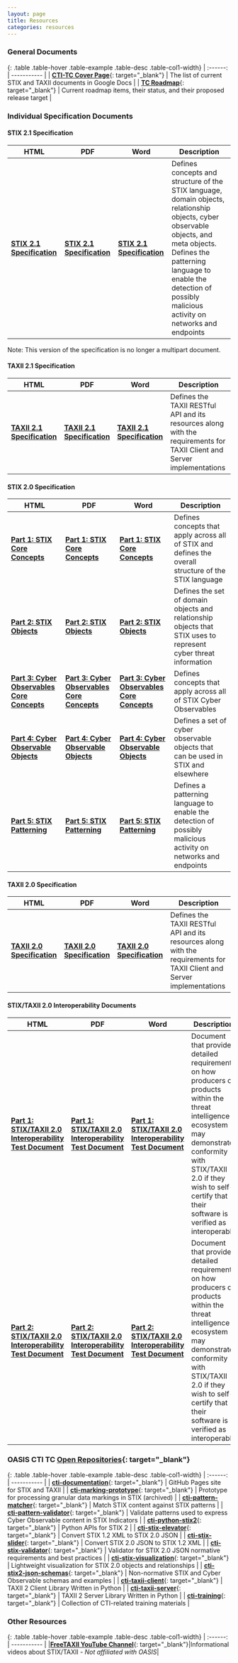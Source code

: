 ```yaml
---
layout: page
title: Resources
categories: resources
---
```



### General Documents

{: .table .table-hover .table-example .table-desc .table-col1-width}
| :------: | ----------- |
| [**CTI-TC Cover Page**](https://docs.google.com/document/d/1yvqWaPPnPW-2NiVCLqzRszcx91ffMowfT5MmE9Nsy_w){: target="_blank"} | The list of current STIX and TAXII documents in Google Docs |
| [**TC Roadmap**](https://docs.google.com/document/d/1yvqWaPPnPW-2NiVCLqzRszcx91ffMowfT5MmE9Nsy_w/edit#heading=h.rnemfnrew1l4){: target="_blank"} | Current roadmap items, their status, and their proposed release target |


### Individual Specification Documents


#### STIX 2.1 Specification

| HTML | PDF | Word | Description |
| --- | --- | --- | --- |
| [**STIX 2.1 Specification**](https://docs.oasis-open.org/cti/stix/v2.1/cs01/stix-v2.1-cs01.html) | [**STIX 2.1 Specification**](https://docs.oasis-open.org/cti/stix/v2.1/cs01/stix-v2.1-cs01.pdf) | [**STIX 2.1 Specification**](https://docs.oasis-open.org/cti/stix/v2.1/cs01/stix-v2.1-cs01.docx) | Defines concepts and structure of the STIX language, domain objects, relationship objects, cyber observable objects, and meta objects. Defines the patterning language to enable the detection of possibly malicious activity on networks and endpoints |

Note: This version of the specification is no longer a multipart document.

#### TAXII 2.1 Specification

| HTML | PDF | Word | Description |
| --- | --- | --- | --- |
| [**TAXII 2.1 Specification**](https://docs.oasis-open.org/cti/taxii/v2.1/cs01/taxii-v2.1-cs01.html) | [**TAXII 2.1 Specification**](https://docs.oasis-open.org/cti/taxii/v2.1/cs01/taxii-v2.1-cs01.pdf) | [**TAXII 2.1 Specification**](https://docs.oasis-open.org/cti/taxii/v2.1/cs01/taxii-v2.1-cs01.docx) | Defines the TAXII RESTful API and its resources along with the requirements for TAXII Client and Server implementations |


#### STIX 2.0 Specification

| HTML | PDF | Word | Description |
| --- | --- | --- | --- |
| [**Part 1: STIX Core Concepts**](https://docs.oasis-open.org/cti/stix/v2.0/stix-v2.0-part1-stix-core.html) | [**Part 1: STIX Core Concepts**](https://docs.oasis-open.org/cti/stix/v2.0/stix-v2.0-part1-stix-core.pdf) | [**Part 1: STIX Core Concepts**](https://docs.oasis-open.org/cti/stix/v2.0/stix-v2.0-part1-stix-core.docx) | Defines concepts that apply across all of STIX and defines the overall structure of the STIX language |
| [**Part 2: STIX Objects**](https://docs.oasis-open.org/cti/stix/v2.0/stix-v2.0-part2-stix-objects.html) | [**Part 2: STIX Objects**](https://docs.oasis-open.org/cti/stix/v2.0/stix-v2.0-part2-stix-objects.pdf) | [**Part 2: STIX Objects**](https://docs.oasis-open.org/cti/stix/v2.0/stix-v2.0-part2-stix-objects.docx) | Defines the set of domain objects and relationship objects that STIX uses to represent cyber threat information |
| [**Part 3: Cyber Observables Core Concepts**](https://docs.oasis-open.org/cti/stix/v2.0/stix-v2.0-part3-cyber-observable-core.html) | [**Part 3: Cyber Observables Core Concepts**](https://docs.oasis-open.org/cti/stix/v2.0/stix-v2.0-part3-cyber-observable-core.pdf) | [**Part 3: Cyber Observables Core Concepts**](https://docs.oasis-open.org/cti/stix/v2.0/stix-v2.0-part3-cyber-observable-core.docx) | Defines concepts that apply across all of STIX Cyber Observables |
| [**Part 4: Cyber Observable Objects**](https://docs.oasis-open.org/cti/stix/v2.0/stix-v2.0-part4-cyber-observable-objects.html) | [**Part 4: Cyber Observable Objects**](https://docs.oasis-open.org/cti/stix/v2.0/stix-v2.0-part4-cyber-observable-objects.pdf) | [**Part 4: Cyber Observable Objects**](https://docs.oasis-open.org/cti/stix/v2.0/stix-v2.0-part4-cyber-observable-objects.docx) | Defines a set of cyber observable objects that can be used in STIX and elsewhere |
| [**Part 5: STIX Patterning**](https://docs.oasis-open.org/cti/stix/v2.0/stix-v2.0-part5-stix-patterning.html) | [**Part 5: STIX Patterning**](https://docs.oasis-open.org/cti/stix/v2.0/stix-v2.0-part5-stix-patterning.pdf) | [**Part 5: STIX Patterning**](https://docs.oasis-open.org/cti/stix/v2.0/stix-v2.0-part5-stix-patterning.docx) | Defines a patterning language to enable the detection of possibly malicious activity on networks and endpoints |

#### TAXII 2.0 Specification

| HTML | PDF | Word | Description |
| --- | --- | --- | --- |
| [**TAXII 2.0 Specification**](https://docs.oasis-open.org/cti/taxii/v2.0/taxii-v2.0.html) | [**TAXII 2.0 Specification**](https://docs.oasis-open.org/cti/taxii/v2.0/taxii-v2.0.pdf) | [**TAXII 2.0 Specification**](https://docs.oasis-open.org/cti/taxii/v2.0/taxii-v2.0.docx) | Defines the TAXII RESTful API and its resources along with the requirements for TAXII Client and Server implementations |

#### STIX/TAXII 2.0 Interoperability Documents

| HTML | PDF | Word | Description |
| --- | --- | --- | --- |
| [**Part 1: STIX/TAXII 2.0 Interoperability Test Document**](https://docs.oasis-open.org/cti/stix-taxii-2-interop-p1/v1.1/stix-taxii-2-interop-p1-v1.1.html) | [**Part 1: STIX/TAXII 2.0 Interoperability Test Document**](https://docs.oasis-open.org/cti/stix-taxii-2-interop-p1/v1.1/stix-taxii-2-interop-p1-v1.1.pdf) | [**Part 1: STIX/TAXII 2.0 Interoperability Test Document**](https://docs.oasis-open.org/cti/stix-taxii-2-interop-p1/v1.1/stix-taxii-2-interop-p1-v1.1.docx) | Document that provides detailed requirements on how producers of products within the threat intelligence ecosystem may demonstrate conformity with STIX/TAXII 2.0 if they wish to self-certify that their software is verified as interoperable |
| [**Part 2: STIX/TAXII 2.0 Interoperability Test Document**](https://docs.oasis-open.org/cti/stix-taxii-2-interop-p2/v1.0/stix-taxii-2-interop-p2-v1.0.html) | [**Part 2: STIX/TAXII 2.0 Interoperability Test Document**](https://docs.oasis-open.org/cti/stix-taxii-2-interop-p2/v1.0/stix-taxii-2-interop-p2-v1.0.pdf) | [**Part 2: STIX/TAXII 2.0 Interoperability Test Document**](https://docs.oasis-open.org/cti/stix-taxii-2-interop-p2/v1.0/stix-taxii-2-interop-p2-v1.0.docx) | Document that provides detailed requirements on how producers of products within the threat intelligence ecosystem may demonstrate conformity with STIX/TAXII 2.0 if they wish to self-certify that their software is verified as interoperable |


### OASIS CTI TC [Open Repositories](https://www.oasis-open.org/resources/open-repositories/){: target="_blank"}

{: .table .table-hover .table-example .table-desc .table-col1-width}
| :------: | ----------- |
| [**cti-documentation**](https://github.com/oasis-open/cti-documentation){: target="_blank"} | GitHub Pages site for STIX and TAXII |
| [**cti-marking-prototype**](https://github.com/oasis-open/cti-marking-prototype){: target="_blank"} | Prototype for processing granular data markings in STIX (archived) |
| [**cti-pattern-matcher**](https://github.com/oasis-open/cti-pattern-matcher){: target="_blank"} | Match STIX content against STIX patterns |
| [**cti-pattern-validator**](https://github.com/oasis-open/cti-pattern-validator){: target="_blank"} | Validate patterns used to express Cyber Observable content in STIX Indicators |
| [**cti-python-stix2**](https://github.com/oasis-open/cti-python-stix2){: target="_blank"} | Python APIs for STIX 2 |
| [**cti-stix-elevator**](https://github.com/oasis-open/cti-stix-elevator){: target="_blank"} | Convert STIX 1.2 XML to STIX 2.0 JSON |
| [**cti-stix-slider**](https://github.com/oasis-open/cti-stix-slider){: target="_blank"} | Convert STIX 2.0 JSON to STIX 1.2 XML |
| [**cti-stix-validator**](https://github.com/oasis-open/cti-stix-validator){: target="_blank"} | Validator for STIX 2.0 JSON normative requirements and best practices |
| [**cti-stix-visualization**](https://github.com/oasis-open/cti-stix-visualization){: target="_blank"} | Lightweight visualization for STIX 2.0 objects and relationships |
| [**cti-stix2-json-schemas**](https://github.com/oasis-open/cti-stix2-json-schemas){: target="_blank"} | Non-normative STIX and Cyber Observable schemas and examples |
| [**cti-taxii-client**](https://github.com/oasis-open/cti-taxii-client){: target="_blank"} | TAXII 2 Client Library Written in Python |
| [**cti-taxii-server**](https://github.com/oasis-open/cti-taxii-server){: target="_blank"} | TAXII 2 Server Library Written in Python |
| [**cti-training**](https://github.com/oasis-open/cti-training){: target="_blank"} | Collection of CTI-related training materials |

### Other Resources

{: .table .table-hover .table-example .table-desc .table-col1-width}
| :------: | ----------- |
|[**FreeTAXII YouTube Channel**](https://www.youtube.com/channel/UCmW_oi_zce3On4LyK9KDnfg){: target="_blank"}|Informational videos about STIX/TAXII  - _Not affiliated with OASIS_|
